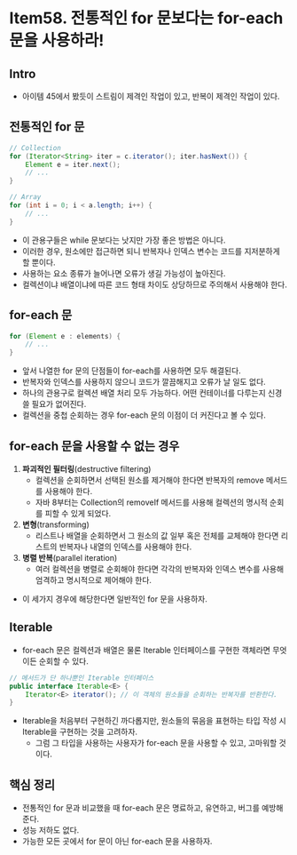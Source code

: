 # Item58. 전통적인 for 문보다는 for-each 문을 사용하라!

## Intro

- 아이템 45에서 봤듯이 스트림이 제격인 작업이 있고, 반복이 제격인 작업이 있다.





## 전통적인 for 문

~~~java
// Collection
for (Iterator<String> iter = c.iterator(); iter.hasNext()) {
  	Element e = iter.next();
    // ...
}

// Array
for (int i = 0; i < a.length; i++) {
    // ...
}
~~~

- 이 관용구들은 while 문보다는 낫지만 가장 좋은 방법은 아니다.
- 이러한 경우, 원소에만 접근하면 되니 반복자나 인덱스 변수는 코드를 지저분하게 할 뿐이다.
- 사용하는 요소 종류가 늘어나면 오류가 생길 가능성이 높아진다.
- 컬렉션이냐 배열이냐에 따른 코드 형태 차이도 상당하므로 주의해서 사용해야 한다.





## for-each 문

~~~java
for (Element e : elements) {
    // ...
}
~~~

- 앞서 나열한 for 문의 단점들이 for-each를 사용하면 모두 해결된다.
- 반복자와 인덱스를 사용하지 않으니 코드가 깔끔해지고 오류가 날 일도 없다.
- 하나의 관용구로 컬렉션 배열 처리 모두 가능하다. 어떤 컨테이너를 다루는지 신경쓸 필요가 없어진다.
- 컬렉션을 중첩 순회하는 경우 for-each 문의 이점이 더 커진다고 볼 수 있다.





## for-each 문을 사용할 수 없는 경우

1. **파괴적인 필터링**(destructive filtering)
   - 컬렉션을 순회하면서 선택된 원소를 제거해야 한다면 반복자의 remove 메서드를 사용해야 한다.
   - 자바 8부터는 Collection의 removeIf 메서드를 사용해 컬렉션의 명시적 순회를 피할 수 있게 되었다.
2. **변형**(transforming)
   - 리스트나 배열을 순회하면서 그 원소의 값 일부 혹은 전체를 교체해야 한다면 리스트의 반복자나 내열의 인덱스를 사용해야 한다.
3. **병렬 반복**(parallel iteration)
   - 여러 컬렉션을 병렬로 순회해야 한다면 각각의 반복자와 인덱스 변수를 사용해 엄격하고 명시적으로 제어해야 한다.

- 이 세가지 경우에 해당한다면 일반적인 for 문을 사용하자.





## Iterable

- for-each 문은 컬렉션과 배열은 물론 Iterable 인터페이스를 구현한 객체라면 무엇이든 순회할 수 있다.

~~~java
// 메서드가 단 하나뿐인 Iterable 인터페이스
public interface Iterable<E> {
  	Iterator<E> iterator(); // 이 객체의 원소들을 순회하는 반복자를 반환한다.
}
~~~

- Iterable을 처음부터 구현하긴 까다롭지만, 원소들의 묶음을 표현하는 타입 작성 시 Iterable을 구현하는 것을 고려하자.
  - 그럼 그 타입을 사용하는 사용자가 for-each 문을 사용할 수 있고, 고마워할 것이다.





## 핵심 정리

- 전통적인 for 문과 비교했을 때 for-each 문은 명료하고, 유연하고, 버그를 예방해준다.
- 성능 저하도 없다.
- 가능한 모든 곳에서 for 문이 아닌 for-each 문을 사용하자.

